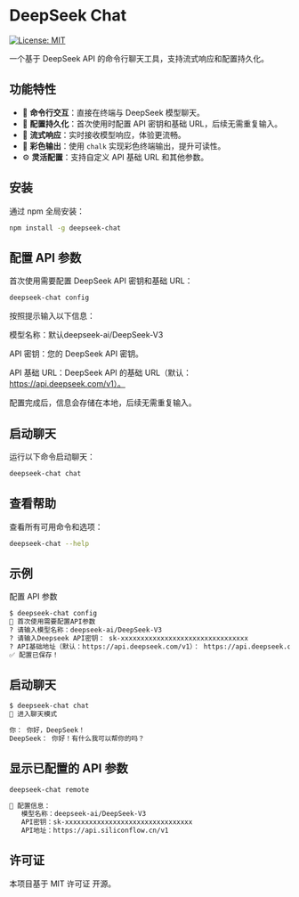 # DeepSeek Chat

[![License: MIT](https://img.shields.io/badge/License-MIT-blue.svg)](https://opensource.org/licenses/MIT)

一个基于 DeepSeek API 的命令行聊天工具，支持流式响应和配置持久化。

## 功能特性

- 🌟 **命令行交互**：直接在终端与 DeepSeek 模型聊天。
- 🔑 **配置持久化**：首次使用时配置 API 密钥和基础 URL，后续无需重复输入。
- 🚀 **流式响应**：实时接收模型响应，体验更流畅。
- 🎨 **彩色输出**：使用 `chalk` 实现彩色终端输出，提升可读性。
- ⚙️ **灵活配置**：支持自定义 API 基础 URL 和其他参数。

## 安装

通过 npm 全局安装：

```bash
npm install -g deepseek-chat
```

## 配置 API 参数
首次使用需要配置 DeepSeek API 密钥和基础 URL：
```bash
deepseek-chat config
```
按照提示输入以下信息：

模型名称：默认deepseek-ai/DeepSeek-V3

API 密钥：您的 DeepSeek API 密钥。

API 基础 URL：DeepSeek API 的基础 URL（默认：https://api.deepseek.com/v1）。

配置完成后，信息会存储在本地，后续无需重复输入。

## 启动聊天
运行以下命令启动聊天：
```bash
deepseek-chat chat
```

## 查看帮助
查看所有可用命令和选项：
```bash
deepseek-chat --help
```

## 示例
配置 API 参数
```bash
$ deepseek-chat config
🌟 首次使用需要配置API参数
? 请输入模型名称：deepseek-ai/DeepSeek-V3
? 请输入Deepseek API密钥： sk-xxxxxxxxxxxxxxxxxxxxxxxxxxxxxxxx
? API基础地址（默认：https://api.deepseek.com/v1）： https://api.deepseek.com/v1
✅ 配置已保存！
```

## 启动聊天
```bash
$ deepseek-chat chat
💬 进入聊天模式

你： 你好，DeepSeek！
DeepSeek： 你好！有什么我可以帮你的吗？
```

## 显示已配置的 API 参数
```bash
deepseek-chat remote

🚀 配置信息：
   模型名称：deepseek-ai/DeepSeek-V3
   API密钥：sk-xxxxxxxxxxxxxxxxxxxxxxxxxxxxxxxx
   API地址：https://api.siliconflow.cn/v1
```

## 许可证
本项目基于 MIT 许可证 开源。
